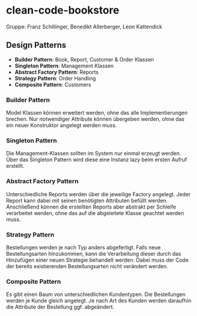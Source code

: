 # clean-code-bookstore
Gruppe: Franz Schillinger, Benedikt Allerberger, Leon Kattendick

## Design Patterns
* **Builder Pattern**: Book, Report, Customer & Order Klassen
* **Singleton Pattern**: Management Klassen
* **Abstract Factory Pattern**: Reports
* **Strategy Pattern**: Order Handling
* **Composite Pattern**: Customers

### Builder Pattern
Model Klassen können erweitert werden, ohne das alle Implementierungen brechen.
Nur notwendiger Attribute können übergeben werden, ohne das ein neuer Konstruktor angelegt werden muss.

### Singleton Pattern
Die Management-Klassen sollten im System nur einmal erzeugt werden.
Über das Singleton Pattern wird diese eine Instanz lazy beim ersten Aufruf erstellt.

### Abstract Factory Pattern
Unterschiedliche Reports werden über die jeweilige Factory angelegt.
Jeder Report kann dabei mit seinen benötigten Attributen befüllt werden.
Anschließend können die erstellten Reports aber abstrakt per Schleife verarbeitet werden, ohne das auf die abgeleitete Klasse geachtet werden muss.

### Strategy Pattern
Bestellungen werden je nach Typ anders abgefertigt. 
Falls neue Bestellungsarten hinzukommen, kann die Verarbeitung dieser durch das Hinzufügen einer neuen Strategie behandelt werden.
Dabei muss der Code der bereits existierenden Bestellungsarten nicht verändert werden.

### Composite Pattern
Es gibt einen Baum von unterschiedlichen Kundentypen. 
Die Bestellungen werden je Kunde gleich angelegt.
Je nach Art des Kunden werden daraufhin die Attribute der Bestellung ggf. abgeändert.